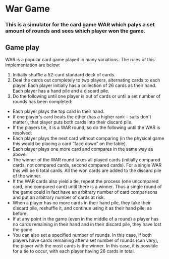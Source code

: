 # War Game

### This is a simulator for the card game WAR which palys a set amount of rounds and sees which player won the game.


## Game play 
WAR is a popular card game played in many variations. The rules of this implementation are below: 

1. Initially shuffle a 52-card standard deck of cards.
2. Deal the cards out completely to two players, alternating cards to each player.
  Each player initially has a collection of 26 cards as their hand. Each player has a hand pile and a discard pile.
3. Do the following until one player is out of cards or until a set number of rounds has been completed:
  - Each player plays the top card in their hand.
  - If one player's card beats the other (has a higher rank – suits don't matter), that player puts both cards into their discard pile. 
  - If the players tie, it is a WAR round, so do the following until the WAR is resolved:
  - Each player plays the next card without comparing (in the physical game this would be placing a card “face down” on the table).
  - Each player plays one more card and compares in the same way as above.
  - The winner of the WAR round takes all played cards (initially compared cards, not compared cards, second compared cards). For a single WAR this will be 6 total cards. All the won cards are added to the discard pile of the winner.
  - If the WAR cards also yield a tie, repeat the process (one uncompared card, one compared card) until there is a winner. Thus a single round of the game could in fact have an arbitrary number of card comparisons and put an arbitrary number of cards at risk.
  - When a player has no more cards in their hand pile, they take their discard pile, reshuffle it, and continue using it as their hand pile, as before.
  - If at any point in the game (even in the middle of a round) a player has no cards remaining in their hand and in their discard pile, they have lost the game.
  - You can also set a specified number of rounds. In this case, if both players have cards remaining after a set number of rounds (can vary), the player with the most cards is the winner. In this case, it is possible for a tie to occur, with each player having 26 cards in total.
